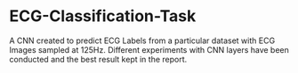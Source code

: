 # ECG-Classification-Task
A CNN created to predict ECG Labels from a particular dataset with ECG Images sampled at 125Hz. Different experiments with CNN layers have been conducted and the best result kept in the report.
